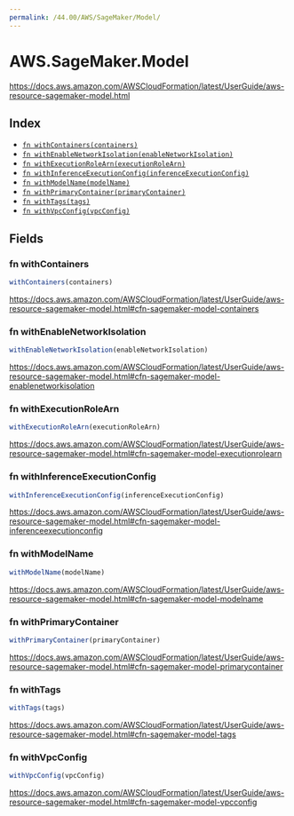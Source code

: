 ```yaml
---
permalink: /44.00/AWS/SageMaker/Model/
---
```


# AWS.SageMaker.Model

https://docs.aws.amazon.com/AWSCloudFormation/latest/UserGuide/aws-resource-sagemaker-model.html

## Index

* [`fn withContainers(containers)`](#fn-withcontainers)
* [`fn withEnableNetworkIsolation(enableNetworkIsolation)`](#fn-withenablenetworkisolation)
* [`fn withExecutionRoleArn(executionRoleArn)`](#fn-withexecutionrolearn)
* [`fn withInferenceExecutionConfig(inferenceExecutionConfig)`](#fn-withinferenceexecutionconfig)
* [`fn withModelName(modelName)`](#fn-withmodelname)
* [`fn withPrimaryContainer(primaryContainer)`](#fn-withprimarycontainer)
* [`fn withTags(tags)`](#fn-withtags)
* [`fn withVpcConfig(vpcConfig)`](#fn-withvpcconfig)

## Fields

### fn withContainers

```ts
withContainers(containers)
```

https://docs.aws.amazon.com/AWSCloudFormation/latest/UserGuide/aws-resource-sagemaker-model.html#cfn-sagemaker-model-containers

### fn withEnableNetworkIsolation

```ts
withEnableNetworkIsolation(enableNetworkIsolation)
```

https://docs.aws.amazon.com/AWSCloudFormation/latest/UserGuide/aws-resource-sagemaker-model.html#cfn-sagemaker-model-enablenetworkisolation

### fn withExecutionRoleArn

```ts
withExecutionRoleArn(executionRoleArn)
```

https://docs.aws.amazon.com/AWSCloudFormation/latest/UserGuide/aws-resource-sagemaker-model.html#cfn-sagemaker-model-executionrolearn

### fn withInferenceExecutionConfig

```ts
withInferenceExecutionConfig(inferenceExecutionConfig)
```

https://docs.aws.amazon.com/AWSCloudFormation/latest/UserGuide/aws-resource-sagemaker-model.html#cfn-sagemaker-model-inferenceexecutionconfig

### fn withModelName

```ts
withModelName(modelName)
```

https://docs.aws.amazon.com/AWSCloudFormation/latest/UserGuide/aws-resource-sagemaker-model.html#cfn-sagemaker-model-modelname

### fn withPrimaryContainer

```ts
withPrimaryContainer(primaryContainer)
```

https://docs.aws.amazon.com/AWSCloudFormation/latest/UserGuide/aws-resource-sagemaker-model.html#cfn-sagemaker-model-primarycontainer

### fn withTags

```ts
withTags(tags)
```

https://docs.aws.amazon.com/AWSCloudFormation/latest/UserGuide/aws-resource-sagemaker-model.html#cfn-sagemaker-model-tags

### fn withVpcConfig

```ts
withVpcConfig(vpcConfig)
```

https://docs.aws.amazon.com/AWSCloudFormation/latest/UserGuide/aws-resource-sagemaker-model.html#cfn-sagemaker-model-vpcconfig